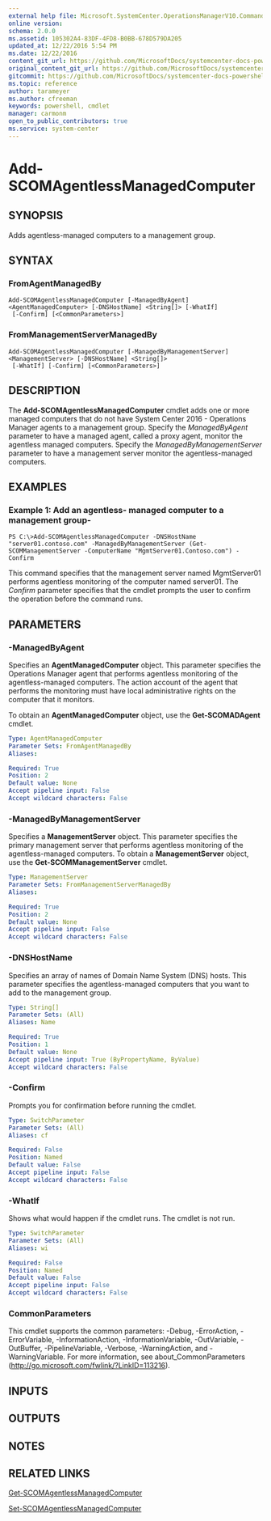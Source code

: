 ```yaml
---
external help file: Microsoft.SystemCenter.OperationsManagerV10.Commands.dll-Help.xml
online version: 
schema: 2.0.0
ms.assetid: 105302A4-83DF-4FD8-B0BB-678D579DA205
updated_at: 12/22/2016 5:54 PM
ms.date: 12/22/2016
content_git_url: https://github.com/MicrosoftDocs/systemcenter-docs-powershell/blob/master/systemcenter-cmdlets/SystemCenter2016/OperationsManager/vlatest/Add-SCOMAgentlessManagedComputer.md
original_content_git_url: https://github.com/MicrosoftDocs/systemcenter-docs-powershell/blob/master/systemcenter-cmdlets/SystemCenter2016/OperationsManager/vlatest/Add-SCOMAgentlessManagedComputer.md
gitcommit: https://github.com/MicrosoftDocs/systemcenter-docs-powershell/blob/17c3a51bd892aad46c731d9f381f0704b4815004/systemcenter-cmdlets/SystemCenter2016/OperationsManager/vlatest/Add-SCOMAgentlessManagedComputer.md
ms.topic: reference
author: tarameyer
ms.author: cfreeman
keywords: powershell, cmdlet
manager: carmonm
open_to_public_contributors: true
ms.service: system-center
---
```


# Add-SCOMAgentlessManagedComputer

## SYNOPSIS
Adds agentless-managed computers to a management group.

## SYNTAX

### FromAgentManagedBy
```
Add-SCOMAgentlessManagedComputer [-ManagedByAgent] <AgentManagedComputer> [-DNSHostName] <String[]> [-WhatIf]
 [-Confirm] [<CommonParameters>]
```

### FromManagementServerManagedBy
```
Add-SCOMAgentlessManagedComputer [-ManagedByManagementServer] <ManagementServer> [-DNSHostName] <String[]>
 [-WhatIf] [-Confirm] [<CommonParameters>]
```

## DESCRIPTION
The **Add-SCOMAgentlessManagedComputer** cmdlet adds one or more managed computers that do not have System Center 2016 - Operations Manager agents to a management group.
Specify the *ManagedByAgent* parameter to have a managed agent, called a proxy agent, monitor the agentless managed computers.
Specify the *ManagedByManagementServer* parameter to have a management server monitor the agentless-managed computers.

## EXAMPLES

### Example 1: Add an agentless- managed computer to a management group-
```
PS C:\>Add-SCOMAgentlessManagedComputer -DNSHostName "server01.contoso.com" -ManagedByManagementServer (Get-SCOMManagementServer -ComputerName "MgmtServer01.Contoso.com") -Confirm
```

This command specifies that the management server named MgmtServer01 performs agentless monitoring of the computer named server01.
The *Confirm* parameter specifies that the cmdlet prompts the user to confirm the operation before the command runs.

## PARAMETERS

### -ManagedByAgent
Specifies an **AgentManagedComputer** object.
This parameter specifies the Operations Manager agent that performs agentless monitoring of the agentless-managed computers.
The action account of the agent that performs the monitoring must have local administrative rights on the computer that it monitors.

To obtain an **AgentManagedComputer** object, use the **Get-SCOMADAgent** cmdlet.

```yaml
Type: AgentManagedComputer
Parameter Sets: FromAgentManagedBy
Aliases: 

Required: True
Position: 2
Default value: None
Accept pipeline input: False
Accept wildcard characters: False
```

### -ManagedByManagementServer
Specifies a **ManagementServer** object.
This parameter specifies the primary management server that performs agentless monitoring of the agentless-managed computers.
To obtain a **ManagementServer** object, use the **Get-SCOMManagementServer** cmdlet.

```yaml
Type: ManagementServer
Parameter Sets: FromManagementServerManagedBy
Aliases: 

Required: True
Position: 2
Default value: None
Accept pipeline input: False
Accept wildcard characters: False
```

### -DNSHostName
Specifies an array of names of Domain Name System (DNS) hosts.
This parameter specifies the agentless-managed computers that you want to add to the management group.

```yaml
Type: String[]
Parameter Sets: (All)
Aliases: Name

Required: True
Position: 1
Default value: None
Accept pipeline input: True (ByPropertyName, ByValue)
Accept wildcard characters: False
```

### -Confirm
Prompts you for confirmation before running the cmdlet.

```yaml
Type: SwitchParameter
Parameter Sets: (All)
Aliases: cf

Required: False
Position: Named
Default value: False
Accept pipeline input: False
Accept wildcard characters: False
```

### -WhatIf
Shows what would happen if the cmdlet runs.
The cmdlet is not run.

```yaml
Type: SwitchParameter
Parameter Sets: (All)
Aliases: wi

Required: False
Position: Named
Default value: False
Accept pipeline input: False
Accept wildcard characters: False
```

### CommonParameters
This cmdlet supports the common parameters: -Debug, -ErrorAction, -ErrorVariable, -InformationAction, -InformationVariable, -OutVariable, -OutBuffer, -PipelineVariable, -Verbose, -WarningAction, and -WarningVariable. For more information, see about_CommonParameters (http://go.microsoft.com/fwlink/?LinkID=113216).

## INPUTS

## OUTPUTS

## NOTES

## RELATED LINKS

[Get-SCOMAgentlessManagedComputer](xref:SystemCenter2016/OperationsManager/vlatest/Get-SCOMAgentlessManagedComputer.md)

[Set-SCOMAgentlessManagedComputer](xref:SystemCenter2016/OperationsManager/vlatest/Set-SCOMAgentlessManagedComputer.md)


